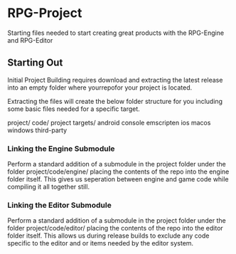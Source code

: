 # RPG-Project
Starting files needed to start creating great products with the RPG-Engine and RPG-Editor

## Starting Out
Initial Project Building requires download and extracting the latest release into an empty folder where yourrepofor your project is located.

Extracting the files will create the below folder structure for you including some basic files needed for a specific target.

project/
  code/
    project
  targets/
    android
    console
    emscripten
    ios
    macos
    windows
  third-party
  
### Linking the Engine Submodule
Perform a standard addition of a submodule in the project folder under the folder project/code/engine/ placing the contents of the repo into the engine folder itself. This gives us seperation between engine and game code while compiling it all together still.

### Linking the Editor Submodule
Perform a standard addition of a submodule in the project folder under the folder project/code/editor/ placing the contents of the repo into the editor folder itself. This allows us during release builds to exclude any code specific to the editor and or items needed by the editor system.
